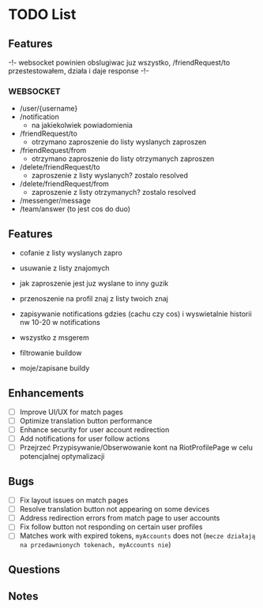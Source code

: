 # TODO List

## Features

-!- websocket powinien obslugiwac juz wszystko, /friendRequest/to przestestowałem, działa i daje response -!-

### WEBSOCKET

- /user/{username}
- /notification
  - na jakiekolwiek powiadomienia
- /friendRequest/to
  - otrzymano zaproszenie do listy wyslanych zaproszen
- /friendRequest/from
  - otrzymano zaproszenie do listy otrzymanych zaproszen
- /delete/friendRequest/to
  - zaproszenie z listy wyslanych? zostalo resolved
- /delete/friendRequest/from
  - zaproszenie z listy otrzymanych? zostalo resolved
- /messenger/message
- /team/answer (to jest cos do duo)

## Features

- cofanie z listy wyslanych zapro
- usuwanie z listy znajomych
- jak zaproszenie jest juz wyslane to inny guzik
- przenoszenie na profil znaj z listy twoich znaj

- zapisywanie notifications gdzies (cachu czy cos) i wyswietalnie historii nw 10-20 w notifications

- wszystko z msgerem

- filtrowanie buildow
- moje/zapisane buildy

## Enhancements

- [ ] Improve UI/UX for match pages
- [ ] Optimize translation button performance
- [ ] Enhance security for user account redirection
- [ ] Add notifications for user follow actions
- [ ] Przejrzeć Przypisywanie/Obserwowanie kont na RiotProfilePage w celu potencjalnej optymalizacji

## Bugs

- [ ] Fix layout issues on match pages
- [ ] Resolve translation button not appearing on some devices
- [ ] Address redirection errors from match page to user accounts
- [ ] Fix follow button not responding on certain user profiles
- [ ] Matches work with expired tokens, `myAccounts` does not (`mecze działają na przedawnionych tokenach, myAccounts nie`)

## Questions

## Notes
